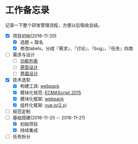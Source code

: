 # 工作备忘录

记录一下整个研发管理流程，方便以后吸收总结。

- [x] 项目初始(2016-11-20)
    - [x] 选题 + 取名
    - [x] 修改labels，分成『需求』、『讨论』、『bug』、『任务』四类
- [ ] 需求与设计
    - [ ] [功能列表](./docs/PRD.md)
    - [ ] [原型设计](./design/prototype/editor.png)
    - [ ] [界面设计](https://github.com/idle-dog/upup/issues/2)
- [x] 技术选型
    - [x] 构建工具: [webpack](https://webpack.github.io/)
    - [x] 模块化规范: [ECMAScript 2015](https://en.wikipedia.org/wiki/ECMAScript#6th_Edition_-_ECMAScript_2015)
    - [x] 模块化框架: [webpack](https://webpack.github.io/)
    - [x] 组件化框架: [vue.js(2.x)](http://vuejs.org/)
- [ ] 规范定制
- [ ] 基础搭建(2016-11-20 -- 2016-11-21)
    - [x] 初始项目
    - [x] 持续集成
- [ ] 任务拆分